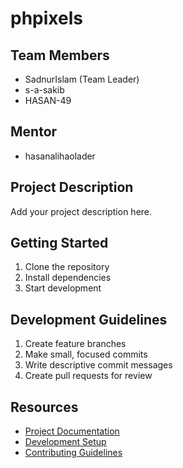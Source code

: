 # phpixels

## Team Members
- SadnurIslam (Team Leader)
- s-a-sakib
- HASAN-49

## Mentor
- hasanalihaolader

## Project Description
Add your project description here.

## Getting Started
1. Clone the repository
2. Install dependencies
3. Start development

## Development Guidelines
1. Create feature branches
2. Make small, focused commits
3. Write descriptive commit messages
4. Create pull requests for review

## Resources
- [Project Documentation](docs/)
- [Development Setup](docs/setup.md)
- [Contributing Guidelines](CONTRIBUTING.md)
